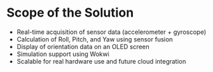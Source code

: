 # Scope of the Solution

- Real-time acquisition of sensor data (accelerometer + gyroscope)
- Calculation of Roll, Pitch, and Yaw using sensor fusion
- Display of orientation data on an OLED screen
- Simulation support using Wokwi
- Scalable for real hardware use and future cloud integration